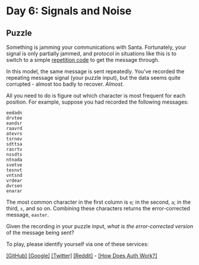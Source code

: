# Day 6: Signals and Noise

## Puzzle

Something is jamming your communications with Santa. Fortunately, your signal is only partially jammed, and protocol in situations like this is to switch to a simple [repetition code](https://en.wikipedia.org/wiki/Repetition_code) to get the message through.


In this model, the same message is sent repeatedly. You've recorded the repeating message signal (your puzzle input), but the data seems quite corrupted - almost too badly to recover. *Almost*.


All you need to do is figure out which character is most frequent for each position. For example, suppose you had recorded the following messages:



```
eedadn
drvtee
eandsr
raavrd
atevrs
tsrnev
sdttsa
rasrtv
nssdts
ntnada
svetve
tesnvt
vntsnd
vrdear
dvrsen
enarar

```

The most common character in the first column is `e`; in the second, `a`; in the third, `s`, and so on. Combining these characters returns the error-corrected message, `easter`.


Given the recording in your puzzle input, *what is the error-corrected version* of the message being sent?



To play, please identify yourself via one of these services:


[[GitHub]](/auth/github) [[Google]](/auth/google) [[Twitter]](/auth/twitter) [[Reddit]](/auth/reddit) - [[How Does Auth Work?]](/about#faq_auth)
